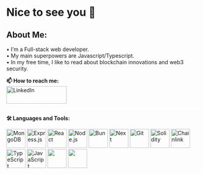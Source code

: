 # Nice to see you 👋 <br/>
## About Me: </br>
• I’m a Full-stack web developer.<br>
• My main superpowers are Javascript/Typescript.<br>
• In my free time, I like to read about blockchain innovations and web3 security.


**📫 How to reach me:**  <br/> <a target="_blank" href="https://www.linkedin.com/in/allanheremi/" style="display: inline-block; vertical-align: middle;"><img src="https://www.edigitalagency.com.au/wp-content/uploads/Linkedin-logo-png.png" alt="LinkedIn" width="158" height="46" style="margin-right: 10px;"></a>



<hr style="border: none; height: 1px; background-color: white;" />

**🛠️ Languages and Tools:**
<p align="left" >
  <img src="https://cdn.jsdelivr.net/gh/devicons/devicon/icons/mongodb/mongodb-plain-wordmark.svg" alt="MongoDB" width="50" height="50" />
  <img src="https://icongr.am/devicon/express-original.svg?size=50&color=aaaaaa" alt="Express.js" width="50" height="50" />
  <img src="https://cdn.jsdelivr.net/gh/devicons/devicon/icons/react/react-original.svg" alt="React" width="50" height="50" />
  <img src="https://cdn.jsdelivr.net/gh/devicons/devicon/icons/nodejs/nodejs-plain-wordmark.svg" alt="Node.js" width="50" height="50" />
  <img src="https://seeklogo.com/images/B/bun-logo-A876328A1F-seeklogo.com.png" alt="Bun" width="50" height="50"/>
  <img src="https://d2nir1j4sou8ez.cloudfront.net/wp-content/uploads/2021/12/nextjs-boilerplate-logo.png" alt="Next" width="50" height="50" />
  <img src="https://cdn.jsdelivr.net/gh/devicons/devicon/icons/git/git-plain-wordmark.svg" alt="Git" width="50" height="50" />
  <img src="https://cdn.jsdelivr.net/gh/devicons/devicon/icons/solidity/solidity-plain.svg" alt="Solidity" width="50" height="50" />
  <img src="https://cryptologos.cc/logos/chainlink-link-logo.png" alt="Chainlink" width="50" height="50" />
  <img src="https://cdn.jsdelivr.net/gh/devicons/devicon/icons/typescript/typescript-plain.svg" alt="TypeScript" width="50" height="50" />
  <img src="https://cdn.jsdelivr.net/gh/devicons/devicon/icons/javascript/javascript-original.svg" alt="JavaScript" width="50" height="50" />
  <img src="https://cdn.jsdelivr.net/gh/devicons/devicon/icons/postgresql/postgresql-original.svg" width="50" height="50"/>
  <img src="https://cdn.jsdelivr.net/gh/devicons/devicon/icons/tailwindcss/tailwindcss-original-wordmark.svg" width="50" height="50" />
           
</p>




